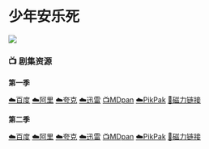 # 少年安乐死
![](/image/少年安乐死.webp)

### 📺 剧集资源

**第一季** <Badge type="warning" text="漫迪MDsub" />

[☁️百度](https://pan.baidu.com/s/1IWGHSyGC9Qj4djv-an8KJA?pwd=bncj)  [☁️阿里](https://www.aliyundrive.com/s/u7noDgsoNXR)  [☁️夸克](https://pan.quark.cn/s/6dd7f0587f53)  [☁️迅雷](https://pan.xunlei.com/s/VNnh9eD_FOS_WhBc_ZmHA0m1A1?pwd=2zzu#)  [📺MDpan](https://pan.mdsub.top/%E5%B0%91%E5%B9%B4%E5%AE%89%E4%B9%90%E6%AD%BB)  [☁️PikPak](https://mypikpak.com/s/VNmWMCfY3B76V4ftam7MkpsVo1) [🧲磁力链接](magnet:?xt=urn:btih:85ac3bf8128dd482ed16858eb2cf08857f033279)

**第二季** <Badge type="warning" text="漫迪MDsub" />

[☁️百度](https://pan.baidu.com/s/10bF1aAJpzsY4SPl2tQDtZA?pwd=kchh)  [☁️阿里](https://www.aliyundrive.com/s/iA27CeCdvnD)  [☁️夸克](https://pan.quark.cn/s/67d83ea91aa6)  [☁️迅雷](https://pan.xunlei.com/s/VNnh9knY3JASezLuzMH0JVGhA1?pwd=qcsw#)  [📺MDpan](https://pan.mdsub.top/%E5%B0%91%E5%B9%B4%E5%AE%89%E4%B9%90%E6%AD%BB)  [☁️PikPak](https://mypikpak.com/s/VNmWMCfY3B76V4ftam7MkpsVo1) [🧲磁力链接](magnet:?xt=urn:btih:85ac3bf8128dd482ed16858eb2cf08857f033279)